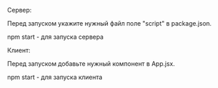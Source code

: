 Сервер:

Перед запуском укажите нужный файл поле "script" в package.json.

npm start - для запуска сервера


Клиент:

Перед запуском добавьте нужный компонент в App.jsx.

npm start - для запуска клиента
